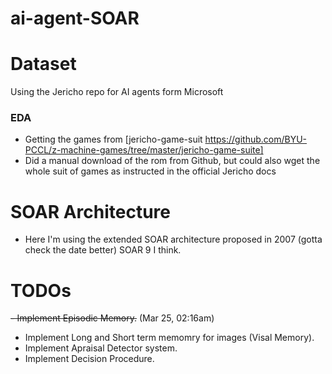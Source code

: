 # ai-agent-SOAR

# Dataset
Using the Jericho repo for AI agents form Microsoft
### EDA
- Getting the games from [jericho-game-suit https://github.com/BYU-PCCL/z-machine-games/tree/master/jericho-game-suite]
- Did a manual download of the rom from Github, but could also wget the whole suit of games as instructed in the official Jericho docs

# SOAR Architecture
- Here I'm using the extended SOAR architecture proposed in 2007 (gotta check the date better) SOAR 9 I think.

# TODOs
~~- Implement Episodic Memory.~~ (Mar 25, 02:16am)
- Implement Long and Short term memomry for images (Visal Memory).
- Implement Apraisal Detector system.
- Implement Decision Procedure.
